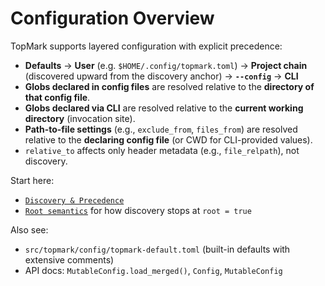 <!--
topmark:header:start

  project      : TopMark
  file         : index.md
  file_relpath : docs/configuration/index.md
  license      : MIT
  copyright    : (c) 2025 Olivier Biot

topmark:header:end
-->

# Configuration Overview

TopMark supports layered configuration with explicit precedence:

- **Defaults** → **User** (e.g. `$HOME/.config/topmark.toml`) → **Project chain**
  (discovered upward from the discovery anchor) → **`--config`** → **CLI**
- **Globs declared in config files** are resolved relative to the **directory of that config file**.
- **Globs declared via CLI** are resolved relative to the **current working directory** (invocation site).
- **Path-to-file settings** (e.g., `exclude_from`, `files_from`) are resolved relative to the **declaring config file** (or CWD for CLI-provided values).
- `relative_to` affects only header metadata (e.g., `file_relpath`), not discovery.

Start here:

- [`Discovery & Precedence`](./discovery.md)
- [`Root semantics`](./discovery.md#root-semantics) for how discovery stops at `root = true`

Also see:

- `src/topmark/config/topmark-default.toml` (built-in defaults with extensive comments)
- API docs: `MutableConfig.load_merged()`, `Config`, `MutableConfig`
